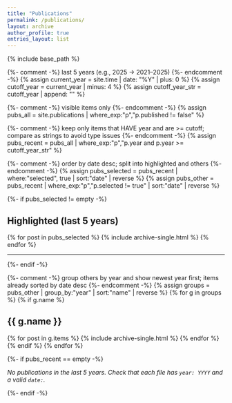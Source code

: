 ```yaml
---
title: "Publications"
permalink: /publications/
layout: archive
author_profile: true
entries_layout: list
---
```


{% include base_path %}

{%- comment -%} last 5 years (e.g., 2025 → 2021–2025) {%- endcomment -%}
{% assign current_year = site.time | date: "%Y" | plus: 0 %}
{% assign cutoff_year  = current_year | minus: 4 %}
{% assign cutoff_year_str = cutoff_year | append: "" %}

{%- comment -%} visible items only {%- endcomment -%}
{% assign pubs_all = site.publications | where_exp:"p","p.published != false" %}

{%- comment -%} keep only items that HAVE year and are >= cutoff; compare as strings to avoid type issues {%- endcomment -%}
{% assign pubs_recent = pubs_all | where_exp:"p","p.year and p.year >= cutoff_year_str" %}

{%- comment -%} order by date desc; split into highlighted and others {%- endcomment -%}
{% assign pubs_selected = pubs_recent | where:"selected", true | sort:"date" | reverse %}
{% assign pubs_other    = pubs_recent | where_exp:"p","p.selected != true" | sort:"date" | reverse %}

{%- if pubs_selected != empty -%}
<h2>Highlighted (last 5 years)</h2>
{% for post in pubs_selected %}
  {% include archive-single.html %}
{% endfor %}
<hr/>
{%- endif -%}

{%- comment -%} group others by year and show newest year first; items already sorted by date desc {%- endcomment -%}
{% assign groups = pubs_other | group_by:"year" | sort:"name" | reverse %}
{% for g in groups %}
  {% if g.name %}
  <h2 id="y{{ g.name }}">{{ g.name }}</h2>
    {% for post in g.items %}
      {% include archive-single.html %}
    {% endfor %}
  {% endif %}
{% endfor %}

{%- if pubs_recent == empty -%}
<p><em>No publications in the last 5 years. Check that each file has <code>year: YYYY</code> and a valid <code>date:</code>.</em></p>
{%- endif -%}

